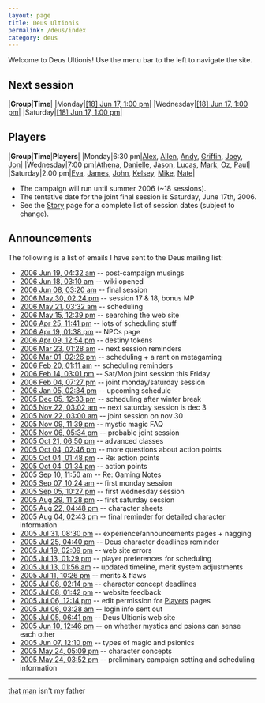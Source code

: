 ```yaml
---
layout: page
title: Deus Ultionis
permalink: /deus/index
category: deus
---
```

Welcome to Deus Ultionis! Use the menu bar to the left to navigate the site.

## Next session

|__Group__|__Time__|
|Monday|[[18] Jun 17, 1:00 pm](joint-18)|
|Wednesday|[[18] Jun 17, 1:00 pm](joint-18)|
|Saturday|[[18] Jun 17, 1:00 pm](joint-18)|

## Players

|__Group__|__Time__|__Players__|
|Monday|6:30 pm|[Alex](player-alex), [Allen](player-allen), [Andy](player-andy), [Griffin](player-griffin), [Joey](player-joey), [Jon](player-jon)|
|Wednesday|7:00 pm|[Athena](player-athena), [Danielle](player-danielle), [Jason](player-jason), [Lucas](player-lucas), [Mark](player-mark), [Oz](player-ozzyie), [Paul](player-paul)|
|Saturday|2:00 pm|[Eva](player-eva), [James](player-james), [John](player-john), [Kelsey](player-kelsey), [Mike](player-mike), [Nate](player-nate)|

* The campaign will run until summer 2006 (~18 sessions).
* The tentative date for the joint final session is Saturday, June 17th, 2006.
* See the [Story](story) page for a complete list of session dates (subject to change).

## Announcements

The following is a list of emails I have sent to the Deus mailing list:

* [2006 Jun 19, 04:32 am](email-200606190432) -- post-campaign musings
* [2006 Jun 18, 03:10 am](email-200606180310) -- wiki opened
* [2006 Jun 08, 03:20 am](email-200606080320) -- final session
* [2006 May 30, 02:24 pm](email-200605301424) -- session 17 &amp; 18, bonus MP
* [2006 May 21, 03:32 am](email-200605210332) -- scheduling
* [2006 May 15, 12:39 pm](email-200605151239) -- searching the web site
* [2006 Apr 25, 11:41 pm](email-200604252341) -- lots of scheduling stuff
* [2006 Apr 19, 01:38 pm](email-200604191338) -- NPCs page
* [2006 Apr 09, 12:54 pm](email-200604091254) -- destiny tokens
* [2006 Mar 23, 01:28 am](email-200603230128) -- next session reminders
* [2006 Mar 01, 02:26 pm](email-200603011426) -- scheduling + a rant on metagaming
* [2006 Feb 20, 01:11 am](email-200602200111) -- scheduling reminders
* [2006 Feb 14, 03:01 pm](email-200602141501) -- Sat/Mon joint session this Friday
* [2006 Feb 04, 07:27 pm](email-200602041927) -- joint monday/saturday session
* [2006 Jan 05, 02:34 pm](email-200601051434) -- upcoming schedule
* [2005 Dec 05, 12:33 pm](email-200512051233) -- scheduling after winter break
* [2005 Nov 22, 03:02 am](email-200511220302) -- next saturday session is dec 3
* [2005 Nov 22, 03:00 am](email-200511220300) -- joint session on nov 30
* [2005 Nov 09, 11:39 pm](email-200511092339) -- mystic magic FAQ
* [2005 Nov 06, 05:34 pm](email-200511061734) -- probable joint session
* [2005 Oct 21, 06:50 pm](email-200510211850) -- advanced classes
* [2005 Oct 04, 02:46 pm](email-200510041446) -- more questions about action points
* [2005 Oct 04, 01:48 pm](email-200510041348) -- Re: action points
* [2005 Oct 04, 01:34 pm](email-200510041334) -- action points
* [2005 Sep 10, 11:50 am](email-200509101150) -- Re: Gaming Notes
* [2005 Sep 07, 10:24 am](email-200509071024) -- first monday session
* [2005 Sep 05, 10:27 pm](email-200509052227) -- first wednesday session
* [2005 Aug 29, 11:28 pm](email-200508292328) -- first saturday session
* [2005 Aug 22, 04:48 pm](email-200508221648) -- character sheets
* [2005 Aug 04, 02:43 pm](email-200508041443) -- final reminder for detailed character information
* [2005 Jul 31, 08:30 pm](email-200507312030) -- experience/announcements pages + nagging
* [2005 Jul 25, 04:40 pm](email-200507251640) -- Deus character deadlines reminder
* [2005 Jul 19, 02:09 pm](email-200507191409) -- web site errors
* [2005 Jul 13, 01:29 pm](email-200507131329) -- player preferences for scheduling
* [2005 Jul 13, 01:56 am](email-200507130156) -- updated timeline, merit system adjustments
* [2005 Jul 11, 10:26 pm](email-200507112226) -- merits &amp; flaws
* [2005 Jul 08, 02:14 pm](email-200507081414) -- character concept deadlines
* [2005 Jul 08, 01:42 pm](email-200507081342) -- website feedback
* [2005 Jul 06, 12:14 pm](email-200507061214) -- edit permission for [Players](players) pages
* [2005 Jul 06, 03:28 am](email-200507060328) -- login info sent out
* [2005 Jul 05, 06:41 pm](email-200507051841) -- Deus Ultionis web site
* [2005 Jun 10, 12:46 pm](email-200506101246) -- on whether mystics and psions can sense each other
* [2005 Jun 07, 12:10 pm](email-200506071210) -- types of magic and psionics
* [2005 May 24, 05:09 pm](email-200505241709) -- character concepts
* [2005 May 24, 03:52 pm](email-200505241552) -- preliminary campaign setting and scheduling information

---
[that man](http://www.asofterworld.com/index.php?id=97) isn't my father
